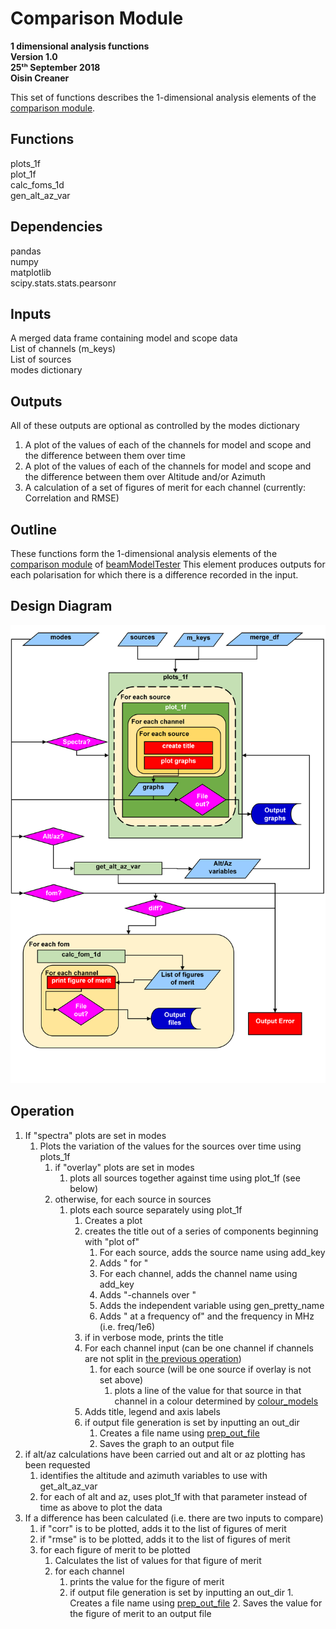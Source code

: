 # Comparison Module
**1 dimensional analysis functions\
Version 1.0\
25ᵗʰ September 2018\
Oisin Creaner**

This set of functions describes the 1-dimensional analysis elements of the [comparison module](/comparison_module/Comparison_Module.md).

## Functions
plots_1f\
plot_1f\
calc_foms_1d\
gen_alt_az_var

## Dependencies
pandas\
numpy\
matplotlib\
scipy.stats.stats.pearsonr

## Inputs
A merged data frame containing model and scope data\
List of channels (m_keys)\
List of sources\
modes dictionary

## Outputs
All of these outputs are optional as controlled by the modes dictionary
1.  A plot of the values of each of the channels for model and scope and the difference between them over time
2.  A plot of the values of each of the channels for model and scope and the difference between them over Altitude and/or Azimuth
3.  A calculation of a set of figures of merit for each channel (currently: Correlation and RMSE)

## Outline
These functions form the 1-dimensional analysis elements of the 
[comparison module](/comparison_module/Comparison_Module.md) of 
[beamModelTester](/README.md)
This element produces outputs for each polarisation for which there is a difference
recorded in the input.  

## Design Diagram
![Design diagram](/images/comparison_module_analysis_1f_fig1_v2.PNG)

## Operation
1.  If "spectra" plots are set in modes
    1.  Plots the variation of the values for the sources over time using plots_1f
        1.  if "overlay" plots are set in modes
            1.  plots all sources together against time using plot_1f (see below)
        2.  otherwise, for each source in sources
            1.  plots each source separately using plot_1f
                1.  Creates a plot
                2.  creates the title out of a series of components beginning with "plot of"
                    1.  For each source, adds the source name using add_key
                    2.  Adds " for "
                    3.  For each channel, adds the channel name using add_key
                    4.  Adds "-channels over "
                    5.  Adds the independent variable using gen_pretty_name
                    6.  Adds " at a frequency of" and the frequency in MHz (i.e. freq/1e6)
                3.  if in verbose mode, prints the title
                4.  For each channel input (can be one channel if channels are not split in [the previous operation](/comparison_module/operational_loop.md))
                    1.  for each source (will be one source if overlay is not set above)
                        1.  plots a line of the value for that source in that channel in a colour determined by [colour_models](/comparison_module/colour_models.md)
                5.  Adds title, legend and axis labels
                6.  if output file generation is set by inputting an out_dir
                    1.  Creates a file name using [prep_out_file](comparison_module/prep_out_file.md)
                    2.  Saves the graph to an output file
2.  if alt/az calculations have been carried out and alt or az plotting has been requested
    1.  identifies the altitude and azimuth variables to use with get_alt_az_var
    2.  for each of alt and az, uses plot_1f with that parameter instead of time as above to plot the data
3.  If a difference has been calculated (i.e. there are two inputs to compare)
    1.  if "corr" is to be plotted, adds it to the list of figures of merit
    2.  if "rmse" is to be plotted, adds it to the list of figures of merit
    3.  for each figure of merit to be plotted
        1.  Calculates the list of values for that figure of merit
        2.  for each channel
            1.  prints the value for the figure of merit
            2.    if output file generation is set by inputting an out_dir
                1.  Creates a file name using [prep_out_file](comparison_module/prep_out_file.md)
                2.  Saves the value for the figure of merit to an output file
